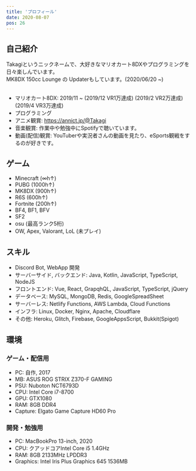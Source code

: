 ```yaml
---
title: 'プロフィール'
date: 2020-08-07
pos: 26
---
```


## 自己紹介
Takagiというニックネームで、大好きなマリオカート8DXやプログラミングを日々楽しんでいます。<br/>
MK8DX 150cc Lounge の Updaterもしています。(2020/06/20 ~) 

## 
- マリオカート8DX: 2019/11 ~ (2019/12 VR1万達成) (2019/2 VR2万達成) (2019/4 VR3万達成)
- プログラミング
- アニメ観賞: https://annict.jp/@Takagi
- 音楽観賞: 作業中や勉強中にSpotifyで聴いています。
- 動画(配信)観賞: YouTuberや実況者さんの動画を見たり、eSports観戦をするのが好きです。

## ゲーム
- Minecraft (∞h↑)
- PUBG (1000h↑)
- MK8DX (900h↑)
- R6S (600h↑)
- Fortnite (200h↑)
- BF4, BF1, BFV
- SF2
- osu (最高ランク5桁)
- OW, Apex, Valorant, LoL (未プレイ)

## スキル
- Discord Bot, WebApp 開発
- サーバーサイド, バックエンド: Java, Kotlin, JavaScript, TypeScript, NodeJS
- フロントエンド: Vue, React, GrapqhQL, JavaScript, TypeScript, jQuery
- データベース: MySQL, MongoDB, Redis, GoogleSpreadSheet
- サーバーレス: Netlify Functions, AWS Lambda, Cloud Functions
- インフラ: Linux, Docker, Nginx, Apache, Cloudflare
- その他: Heroku, Glitch, Firebase, GoogleAppsScript, Bukkit(Spigot)

## 環境

### ゲーム・配信用
- PC: 自作, 2017
- MB: ASUS ROG STRIX Z370-F GAMING
- PSU: Nuboton NCT6793D
- CPU: Intel Core i7-8700
- GPU: GTX1080
- RAM: 8GB DDR4
- Capture: Elgato Game Capture HD60 Pro

### 開発・勉強用
- PC: MacBookPro 13-inch, 2020
- CPU: クアッドコアIntel Core i5 1.4GHz
- RAM: 8GB 2133MHz LPDDR3
- Graphics: Intel Iris Plus Graphics 645 1536MB
